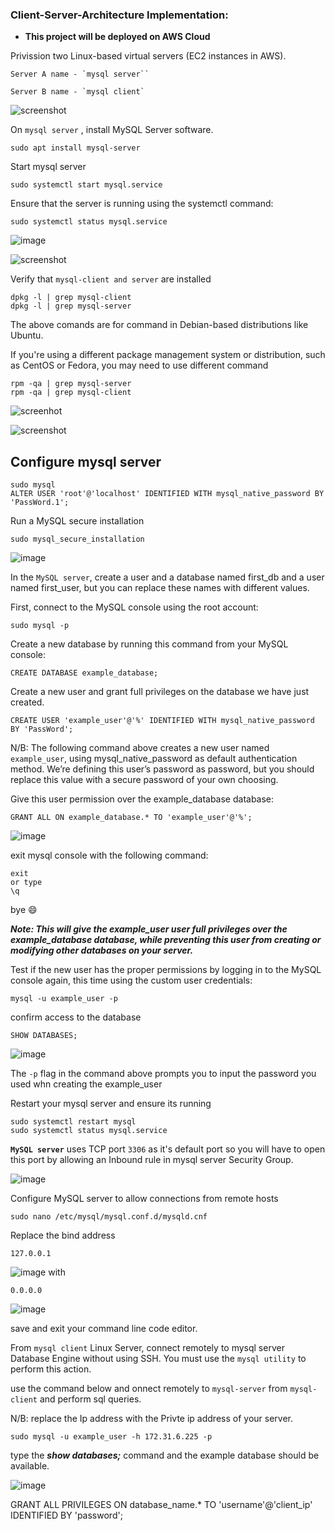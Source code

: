 ### Client-Server-Architecture Implementation:
- **This project will be deployed on AWS Cloud**

Privission two Linux-based virtual servers (EC2 instances in AWS).

```
Server A name - `mysql server``

Server B name - `mysql client`
```
![screenshot](./screenshot/serverandclient.png)


On `mysql server` , install MySQL Server software.
```
sudo apt install mysql-server
```
Start mysql server
```
sudo systemctl start mysql.service
```
Ensure that the server is running using the systemctl command:
```
sudo systemctl status mysql.service
```
![image](./screenshot/mysqlserver.png)

![screenshot](./screenshot/statusrunning.png)

Verify that `mysql-client and server` are installed

```
dpkg -l | grep mysql-client
dpkg -l | grep mysql-server
```
The above comands are for  command in Debian-based distributions like Ubuntu.

If you're using a different package management system or distribution, such as CentOS or Fedora, you may need to use different command

```
rpm -qa | grep mysql-server
rpm -qa | grep mysql-client
```

![screenhot](./screenshot/mysqlclientverified.png)


![screenshot](./screenshot/mysqlserverconfirmed.png)


 ## **Configure mysql server**

```
sudo mysql
ALTER USER 'root'@'localhost' IDENTIFIED WITH mysql_native_password BY 'PassWord.1';
```
Run a MySQL secure installation
```
sudo mysql_secure_installation
```
![image](./screenshot/mysqldbconfigured.png)

In the `MySQL server`, create a user and a database named first_db and a user named first_user, but you can replace these names with different values.

First, connect to the MySQL console using the root account:
```
sudo mysql -p
```

Create a new database by running this command from your MySQL console:
```
CREATE DATABASE example_database;
```

Create a new user and grant full privileges on the database we have just created.
```
CREATE USER 'example_user'@'%' IDENTIFIED WITH mysql_native_password BY 'PassWord';
```

N/B: The following command above creates a new user named `example_user`, using mysql_native_password as default authentication method. We’re defining this user’s password as password, but you should replace this value with a secure password of your own choosing.

Give this user permission over the example_database database:
```
GRANT ALL ON example_database.* TO 'example_user'@'%';
```

![image](./screenshot/configuredmysqluser.png)

exit mysql console with the following command:
```
exit
or type
\q
```
bye 😄

***Note: This will give the example_user user full privileges over the example_database database, while preventing this user from creating or modifying other databases on your server.***

Test if the new user has the proper permissions by logging in to the MySQL console again, this time using the custom user credentials:
```
mysql -u example_user -p
```
confirm access to the database

```
SHOW DATABASES;
```
![image](./screenshot/configfinished.png)

The `-p` flag in the command above prompts you to input the password you used whn creating the example_user 

Restart your mysql server and ensure its running
```
sudo systemctl restart mysql
sudo systemctl status mysql.service
```

**`MySQL server`** uses TCP port `3306` as it's default port so you will have to open this port by allowing an Inbound rule in mysql server Security Group.

![image](./screenshot/mysql-server-port.png)

Configure MySQL server to allow connections from remote hosts

```
sudo nano /etc/mysql/mysql.conf.d/mysqld.cnf
```
Replace the bind address

```
127.0.0.1 
```
![image](./screenshot/bindadress.png)
with
```
0.0.0.0
```
![image](./screenshot/bindaddressedited.png)

save and exit your command line code editor.

From `mysql client` Linux Server, connect remotely to mysql server Database Engine without using SSH. You must use the `mysql utility` to perform this action.

use the command below and onnect remotely to `mysql-server` from `mysql-client` and perform sql queries.

N/B: replace the Ip address with the Privte ip address of your server.
```
sudo mysql -u example_user -h 172.31.6.225 -p
```

type the ***show databases;*** command and the example database should be available.

![image](./screenshot/completed.png)




GRANT ALL PRIVILEGES ON database_name.* TO 'username'@'client_ip' IDENTIFIED BY 'password';

